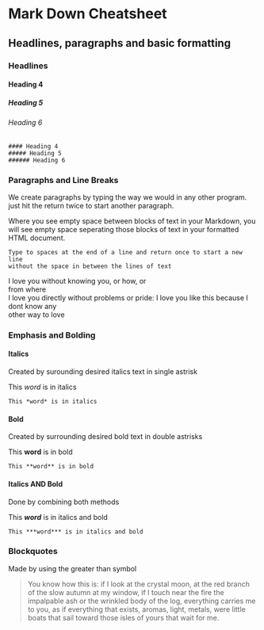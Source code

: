 # Mark Down Cheatsheet

## Headlines, paragraphs and basic formatting

### Headlines

#### Heading 4
##### Heading 5
###### Heading 6

```
#### Heading 4
##### Heading 5
###### Heading 6
```
### Paragraphs and Line Breaks
We create paragraphs by typing the way we would in any other program. 
just hit the return twice to start another paragraph.

Where you see empty space between blocks of text in your Markdown, 
you will see empty space seperating those blocks of text in your formatted HTML document.

```
Type to spaces at the end of a line and return once to start a new line  
without the space in between the lines of text
```

I love you without knowing you, or how, or  
from where  
I love you directly without problems or pride:
I love you like this because I dont know any  
other way to love

### Emphasis and Bolding

#### Italics
Created by surounding desired italics text in single astrisk

This *word* is in italics

```
This *word* is in italics
```

#### Bold
Created by surrounding desired bold text in double astrisks

This **word** is in bold

```
This **word** is in bold
```

#### Italics AND Bold
Done by combining both methods

This ***word*** is in italics and bold

```
This ***word*** is in italics and bold
```

### Blockquotes
Made by using the greater than symbol

>You know how this is:
if I look
at the crystal moon, at the red branch
of the slow autumn at my window,
if I touch
near the fire
the impalpable ash
or the wrinkled body of the log,
everything carries me to you,
as if everything that exists,
aromas, light, metals,
were little boats
that sail
toward those isles of yours that wait for me.
>
